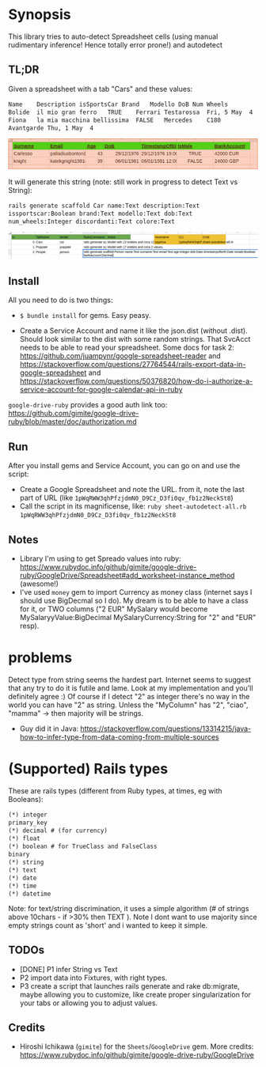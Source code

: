 # Synopsis

This library tries to auto-detect Spreadsheet cells (using manual rudimentary inference! Hence totally error prone!) and autodetect 


## TL;DR

Given a spreadsheet with a tab "Cars" and these values:

    Name	Description	isSportsCar	Brand	Modello	DoB	Num Wheels
    Bolide	il mio gran ferro	TRUE	Ferrari	Testarossa	Fri, 5 May 	4
    Fiona	la mia macchina bellissima	FALSE	Mercedes	C180 Avantgarde	Thu, 1 May 	4

![Input Data](https://raw.githubusercontent.com/palladius/ruby-sheets-autodetect/master/images/Source%20Data%20(one%20tab).png)

It will generate this string (note: still work in progress to detect Text vs String):

    rails generate scaffold Car name:Text description:Text issportscar:Boolean brand:Text modello:Text dob:Text num_wheels:Integer discordanti:Text colore:Text

![Ouput Data](https://raw.githubusercontent.com/palladius/ruby-sheets-autodetect/master/images/Output%20data%20(one%20line%20per%20tab).png)

## Install

All you need to do is two things:

* `$ bundle install` for gems. Easy peasy.

* Create a Service Account and name it like the json.dist (without .dist). Should look similar to the dist with some random strings. That SvcAcct needs to be able to read your spreadsheet.  Some docs for task 2: https://github.com/juampynr/google-spreadsheet-reader and https://stackoverflow.com/questions/27764544/rails-export-data-in-google-spreadsheet and https://stackoverflow.com/questions/50376820/how-do-i-authorize-a-service-account-for-google-calendar-api-in-ruby

`google-drive-ruby` provides a good auth link too: https://github.com/gimite/google-drive-ruby/blob/master/doc/authorization.md

## Run

After you install gems and Service Account, you can go on and use the script:

* Create a Google Spreadsheet and note the URL. from it, note the last part of URL (like `1pWqRWW3qhPfzjdmN0_D9Cz_D3fi0qv_fb1z2NeckSt8`)
* Call the script in its magnificense, like: `ruby sheet-autodetect-all.rb 1pWqRWW3qhPfzjdmN0_D9Cz_D3fi0qv_fb1z2NeckSt8`

## Notes

* Library I'm using to get Spreado values into ruby: https://www.rubydoc.info/github/gimite/google-drive-ruby/GoogleDrive/Spreadsheet#add_worksheet-instance_method (awesome!)
* I've used `money` gem to import Currency as money class (internet says I should use BigDecmal so I do). My dream is to be able to have a class for it, or TWO columns ("2 EUR" MySalary would become MySalaryyValue:BigDecimal MySalaryCurrency:String for "2" and "EUR" resp).

# problems

Detect type from string seems the hardest part. Internet seems to suggest that any try to do it is futile and lame. Look at my implementation and you'll definitely agree :) Of course if I detect "2" as integer there's no way in the world you can have "2" as string. Unless the "MyColumn" has "2", "ciao", "mamma" -> then majority will be strings.

* Guy did it in Java: https://stackoverflow.com/questions/13314215/java-how-to-infer-type-from-data-coming-from-multiple-sources

# (Supported) Rails types

These are rails types (different from Ruby types, at times, eg with Booleans):

    (*) integer
    primary_key
    (*) decimal # (for currency)
    (*) float
    (*) boolean # for TrueClass and FalseClass
    binary
    (*) string
    (*) text    
    (*) date
    (*) time
    (*) datetime

Note: for text/string discrimination, it uses a simple algorithm (# of strings above 10chars - if >30% then TEXT ). Note I dont want to use majority since empty strings count as 'short' and i wanted to keep it simple.

## TODOs

* [DONE] P1 infer String vs Text
* P2 import data into Fixtures, with right types.
* P3 create a script that launches rails generate and rake db:migrate, maybe allowing you to customize, like create proper singularization for your tabs or allowing you to adjust values.

## Credits

*  Hiroshi Ichikawa (`gimite`) for the `Sheets`/`GoogleDrive` gem. More credits: https://www.rubydoc.info/github/gimite/google-drive-ruby/GoogleDrive